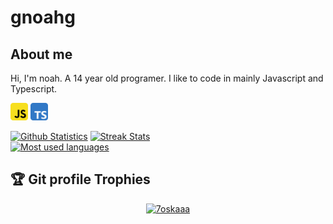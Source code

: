 # gnoahg

## About me
Hi, I'm noah. A 14 year old programer. I like to code in mainly Javascript and Typescript.

<p align="left">
    <img height="28" width="28" src="https://github.com/edent/SuperTinyIcons/blob/master/images/svg/javascript.svg" />
    <img height="28" width="28" src="https://github.com/edent/SuperTinyIcons/blob/master/images/svg/typescript.svg" />
</p>

[![Github Statistics](https://github-readme-stats.vercel.app/api?username=gnoahg&show_icons=true&theme=algolia)](https://github.com/anuraghazra/github-readme-stats)
[![Streak Stats](https://github-readme-streak-stats.herokuapp.com/?user=gnoahg&show_icons=true&locale=en&theme=algolia)](https://github.com/anuraghazra/github-readme-stats)
</br>
[![Most used languages](https://github-readme-stats.vercel.app/api/top-langs/?username=gnoahg&langs_count=10&locale=en&theme=algolia)](https://github.com/anuraghazra/github-readme-stats)


## :trophy: Git profile Trophies

<p align="center"> <a href="https://github.com/ryo-ma/github-profile-trophy"><img src="https://github-profile-trophy.vercel.app/?username=7oskaaa&layout=compact&theme=algolia" alt="7oskaaa" /></a> </p>

